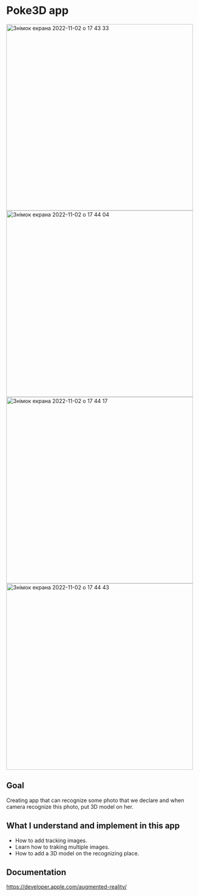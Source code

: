 # Poke3D app

<img width="492" alt="Знімок екрана 2022-11-02 о 17 43 33" src="https://user-images.githubusercontent.com/109367230/199549892-80e8c485-1262-49a4-b062-681d0657803d.png">
<img width="492" alt="Знімок екрана 2022-11-02 о 17 44 04" src="https://user-images.githubusercontent.com/109367230/199549990-55f44077-e65c-4ae4-ae6f-7084cbf288bb.png">
<img width="492" alt="Знімок екрана 2022-11-02 о 17 44 17" src="https://user-images.githubusercontent.com/109367230/199550046-043f73b9-bd9c-409e-b003-9629c861f4ee.png">
<img width="492" alt="Знімок екрана 2022-11-02 о 17 44 43" src="https://user-images.githubusercontent.com/109367230/199550137-6c817db7-669b-4994-802d-a015f10120bc.png">

## Goal
Creating app that can recognize some photo that we declare and when camera recognize this photo, put 3D model on her.

## What I understand and implement in this app

* How to add tracking images.
* Learn how to traking multiple images.
* How to add a 3D model on the recognizing place.

## Documentation

https://developer.apple.com/augmented-reality/





